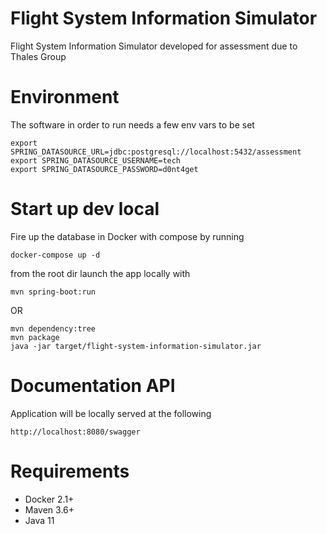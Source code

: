 # Flight System Information Simulator
Flight System Information Simulator developed for assessment due to Thales Group

# Environment
The software in order to run needs a few env vars to be set
```$xslt
export SPRING_DATASOURCE_URL=jdbc:postgresql://localhost:5432/assessment
export SPRING_DATASOURCE_USERNAME=tech
export SPRING_DATASOURCE_PASSWORD=d0nt4get
```

# Start up dev local
Fire up the database in Docker with compose by running
```$xslt
docker-compose up -d
```
from the root dir launch the app locally with
```$xslt
mvn spring-boot:run
```
OR
```$xslt
mvn dependency:tree
mvn package
java -jar target/flight-system-information-simulator.jar
```

# Documentation API
Application will be locally served at the following
```$xslt
http://localhost:8080/swagger
```

# Requirements
- Docker 2.1+
- Maven 3.6+
- Java 11